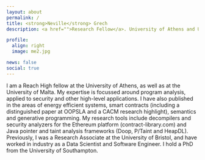 ```yaml
---
layout: about
permalink: /
title: <strong>Neville</strong> Grech
description: <a href="">Research Fellow</a>. University of Athens and University of Malta.

profile:
  align: right
  image: me2.jpg

news: false
social: true
---
```


I am a Reach High fellow at the University of Athens, as well as at the University of Malta. My expertise is focussed around program analysis, applied to security and other high-level applications. I have also published in the areas of energy efficient systems, smart contracts (including a distinguished paper at OOPSLA and a CACM research highlight), semantics and generative programming. My research tools include decompilers and security analyzers for the Ethereum platform (contract-library.com) and Java pointer and taint analysis frameworks (Doop, P/Taint and HeapDL). Previously, I was a Research Associate at the University of Bristol, and have worked in industry as a Data Scientist and Software Engineer. I hold a PhD from the University of Southampton.
